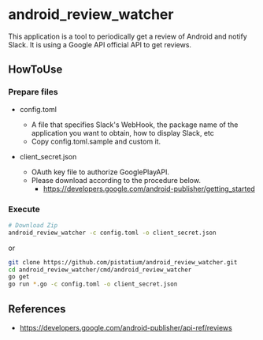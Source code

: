 # android_review_watcher

This application is a tool to periodically get a review of Android and notify Slack.
It is using a Google API official API to get reviews.


## HowToUse

### Prepare files

* config.toml
  * A file that specifies Slack's WebHook, the package name of the application you want to obtain, how to display Slack, etc
  * Copy config.toml.sample and custom it.
  
* client_secret.json
  * OAuth key file to authorize GooglePlayAPI.
  * Please download according to the procedure below.
     * https://developers.google.com/android-publisher/getting_started

### Execute

```bash
# Download Zip 
android_review_watcher -c config.toml -o client_secret.json
```

or

```bash
git clone https://github.com/pistatium/android_review_watcher.git
cd android_review_watcher/cmd/android_review_watcher
go get
go run *.go -c config.toml -o client_secret.json
```

## References
* https://developers.google.com/android-publisher/api-ref/reviews
